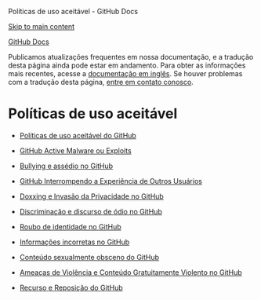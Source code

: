 Políticas de uso aceitável - GitHub Docs

[Skip to main content](#main-content)

[](/pt)[GitHub Docs](/pt)

Publicamos atualizações frequentes em nossa documentação, e a tradução desta página ainda pode estar em andamento. Para obter as informações mais recentes, acesse a [documentação em inglês](/en). Se houver problemas com a tradução desta página, [entre em contato conosco](https://github.com/contact?form[subject]=translation%20issue%20on%20docs.github.com&form[comments]=).

Políticas de uso aceitável
==========

* [Políticas de uso aceitável do GitHub](/pt/site-policy/acceptable-use-policies/github-acceptable-use-policies)

* [GitHub Active Malware ou Exploits](/pt/site-policy/acceptable-use-policies/github-active-malware-or-exploits)

* [Bullying e assédio no GitHub](/pt/site-policy/acceptable-use-policies/github-bullying-and-harassment)

* [GitHub Interrompendo a Experiência de Outros Usuários](/pt/site-policy/acceptable-use-policies/github-disrupting-the-experience-of-other-users)

* [Doxxing e Invasão da Privacidade no GitHub](/pt/site-policy/acceptable-use-policies/github-doxxing-and-invasion-of-privacy)

* [Discriminação e discurso de ódio no GitHub](/pt/site-policy/acceptable-use-policies/github-hate-speech-and-discrimination)

* [Roubo de identidade no GitHub](/pt/site-policy/acceptable-use-policies/github-impersonation)

* [Informações incorretas no GitHub](/pt/site-policy/acceptable-use-policies/github-misinformation-and-disinformation)

* [Conteúdo sexualmente obsceno do GitHub](/pt/site-policy/acceptable-use-policies/github-sexually-obscene-content)

* [Ameaças de Violência e Conteúdo Gratuitamente Violento no GitHub](/pt/site-policy/acceptable-use-policies/github-threats-of-violence-and-gratuitously-violent-content)

* [Recurso e Reposição do GitHub](/pt/site-policy/acceptable-use-policies/github-appeal-and-reinstatement)
